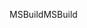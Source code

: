 <span data-ttu-id="3dc70-101">MSBuild</span><span class="sxs-lookup"><span data-stu-id="3dc70-101">MSBuild</span></span>
